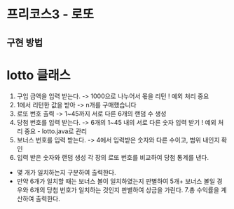 # 프리코스3 - 로또 
## 구현 방법


# lotto 클래스
1.  구입 금액을 입력 받는다. -> 1000으로 나누어서 몫을 리턴
! 예외 처리 중요 
2. 1에서 리턴한 값을 받아 -> n개를 구매했습니다
3. 로또 번호 출력 -> 1~45까지 서로 다른 6개의 랜덤 수 생성
4. 당첨 번호를 입력 받는다. -> 6개의 1~45 내의 서로 다른 숫자 입력 받기
! 예외 처리 중요 -  lotto.java로 관리
5. 보너스 번호를 입력 받는다. -> 4에서 입력받은 숫자와 다른 수이고, 범위 내인지 확인
6. 입력 받은 숫자와 랜덤 생성 각 장의 로또 번호를 비교하여 당첨 통계를 낸다.
- 몇 개가 일치하는지 구분하여 출력한다.
- 만약 6개가 일치할 때는 보너스 볼이 일치하였는지 판별하여 5개+ 보너스 볼일 경우와
6개의 당첨 번호가 일치하는 것인지 판별하여 상금을 가린다.
7.총 수익률을 계산하여 출력한다.
